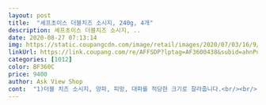 ```yaml
---
layout: post 
title:  "셰프초이스 더블치즈 소시지, 240g, 4개" 
description: 셰프초이스 더블치즈 소시지, ..
date: 2020-08-27 07:13:14 
img: https://static.coupangcdn.com/image/retail/images/2020/07/03/16/9/f55f7bd4-9dba-4f8d-9dd2-cdc18250d3c3.jpg 
linkUrl: https://link.coupang.com/re/AFFSDP?lptag=AF3600438&subid=ahnPublicAsk&pageKey=1777189109&itemId=3026259744&vendorItemId=71014370541&traceid=V0-113-40aaebb0228263b4 
categories: [1012] 
color: BF360C 
price: 9400 
author: Ask View Shop 
cont:  "1)더블 치즈 소시지, 양파, 피망, 대파를 적당한 크기로 잘라줍니다.<br/><br/>1.<br/>뽀득뽀득 부드러운 식감과 고소한 맛?<br/>160도에 20분 정도!!!! ? 한두번 쓱 굴려가면서 했어요<br/>2)양파, 피망, 대파를 먼저 볶은 뒤 더블 치즈 소시지와 함께 볶아줍니다.<br/><br/>2.<br/>모차렐라와 체다치즈가 들어있다는데... <br/><br/>3)양념을 넣고 촉촉하게 볶아줍니다.<br/><br/>3.<br/>그래도 안심할 수 있는 HACCP 인증 제품이라 다행입니다.<br/><br/>4)통깨로 마무리해줍니다.<br/><br/>4.<br/>쉐프초이스라는데... <br/><br/>4줄씩 4봉지에 소분 되어있어서 마르지않게 그때그때 뜯어서 먹으니 너무 좋네요!<br/>5.<br/>신선한 국내산 돼지고기 사용... <br/>육즙 가득?<br/>6.<br/>담백하면서도 고소한 모차렐라 치즈와 짭조름한 체다치즈를 넣어 더욱 진한 감칠맛을 느낄 수 있다는데... <br/><br/>7.<br/>오븐, 에어프라이어, 프라이팬 등을 활용해 노릇하게 구운 후 섭취하는 것... <br/>가장 좋은 조리법인 듯.<br/><br/>8.<br/>바비큐, 브런치, 김밥 등 다양한 용도로 활용하는 것도 괜츈한 듯.<br/><br/>9.<br/>부대찌개에 사용하는 건 말리고 싶음.<br/><br/>가격 9,400원<br/>개봉 후 빠른 섭취 권장<br/>냉장 보관(<br/> -210℃)<br/>도착  2020.<br/>08.<br/>25.<br/><br/>생산자  ㈜케이프라이드<br/>셰프초이스 더블치즈 소시지960g(240g x 4개입)<br/>소재지  강원도 횡성군 우천면 우천제2농공단지로 6550보관 방법<br/>양념 케첩 4큰술, 올리고당 2큰술, 설탕 1큰술, 간장 2큰술, 다진 마늘 1큰술, 기름 2큰술<br/>재료 더블 치즈 소시지 2개, 양파 1개, 피망 1개, 대파 1/3개, 통깨<br/>소야 레시피 공유<br/>●구매이유<br/>●구매후기<br/>●지인추천 재구매할거냐 물으신다면... <br/>일단 보류<br/>같이 올려서 먹었어요.<br/> + 소세지는 영원히 케챱이지.<br/><br/>고소한 맛이라는 표현도 그닥 어울리지 않습니다.<br/> 치즈가 함유돼 있어서인지는 모르겠으나 아주 조금 꼬롱한 향이 납니다.<br/><br/>구이, 볶음, 간식, 안주 등으로 활용하기 좋은 소시지... <br/>이번엔 부대찌개용으로 주문했습니다.<br/><br/>그냥 있거니 하고 드시기 바랍니다... <br/>ㅋ<br/>남은건 또 밥이랑 먹으려구요!<br/>너무 쫀득쫀득 뽀득뽀득 맛있어요!!<br/>노안 때문일까요? 아이봉으로 눈을 씻고 봐도 치즈같아 보이는 물질은 아예 보이지 않습니다... <br/>^^;<br/>담백하다는 표현은 인정.<br/><br/>도대체 어떤 쉐프의 추천인지는 나와 있질 않네요... <br/>ㅋ<br/>딴지거는게 아니라 누가 추천했는지 알려주셨으면 좋을뻔 했습니다.<br/><br/>만원정도에 양도 정말 많고 맛은 진짜 촉촉하니 굳굳<br/>물건 받기 전까진 치즈조각들이 소시지에 송송 박혀있는 줄 알았습니다... <br/>ㅋ<br/>밥이랑 먹어도 맛있을것 같아서<br/>볶아먹어도 맛있고 사진처럼 캠핑가서 구워먹으니 육즙 촉촉하고 고기 저리가라 맛있습니당<br/>소세지 되는 동안 양배추랑 파프리카 볶고<br/>소시지가 거기서 거기일거란 생각은 그만!!<br/>앞서도 말했지만 기대했던거보다는 조금 퍽퍽하더군요.<br/> 육즙을 기대하진 않았지만... <br/>그래도 아쉽더군요.<br/><br/>이 야밤에 맥주안주로 최고였습니다.<br/><br/>이거 원 육즙이 풍성해도 문제 <br/>일단 부대찌개에 활용해보니 그다지 부드러운 식감은 아니네요.<br/> 살짝 질깃합니다.<br/> 뽀득뽀득하기 보다는 퍽퍽한 식감이 아주 살짝 있습니다.<br/><br/>일부 지방을 사용하긴 했지만 87.<br/>39%나 되는 국내산 돼지고기를 사용했다고 합니다.<br/> 이건 제가 확인이 불가하니 그냥 믿기로 합니다.<br/><br/>자주 시켜 먹을 예정입니다!!<br/>조리는 에어프라이어로 했어요.<br/><br/>진한 감칠맛은 불인정... <br/>ㅋ<br/>짭조름하다는 맛도 OK.<br/><br/>치즈도 들어가서 치즈향이 나니까 더 맛있네요<br/>친척들에게 인기 만점 소시지였어요<br/>칼집 내는걸 하나 까먹었는데, 가위로 자르니까 육즙이<br/>칼집 살짝 내서 조리해야합니다 ㅜㅜㅜ!!!!!!!<br/>팡팡 튀더라구요 ㅋㅋㅋㅋㅋㅋㅋㅋㅋㅋ<br/>하지만 아무 것도 안보입니다.<br/> 아마도 해당성분이 완전용해되어 소시지 육질에 섞여있나봅니다.<br/><br/>하지만... <br/>그에 비해 육즙이 가득하다는 표현은 다소 과장인 듯 합니다.<br/><br/>홍보자료가 맞는지 몇가지 검증해보겠습니다.<br/><br/>" 
---
```

